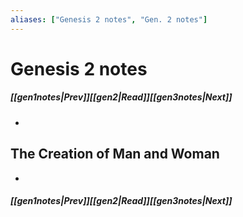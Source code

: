 ```yaml
---
aliases: ["Genesis 2 notes", "Gen. 2 notes"]
---
```

# Genesis 2 notes
##### <span class=arrow-left></span>[[gen1notes|Prev]]<span class=navigation-separator></span>[[gen2|Read]]<span class=navigation-separator></span>[[gen3notes|Next]]<span class=arrow-right></span>
- 
## The Creation of Man and Woman
- 
##### <span class=arrow-left></span>[[gen1notes|Prev]]<span class=navigation-separator></span>[[gen2|Read]]<span class=navigation-separator></span>[[gen3notes|Next]]<span class=arrow-right></span>